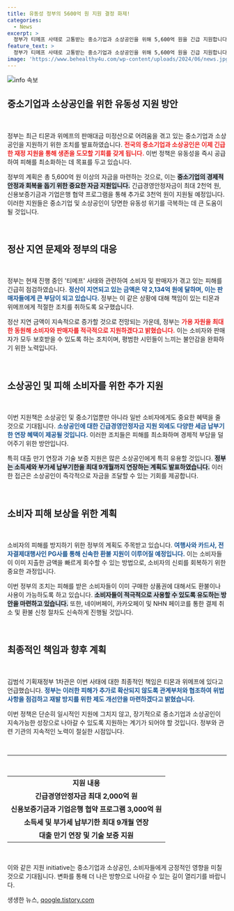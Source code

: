 ```yaml
---
title: 유동성 정부의 5600억 원 지원 결정 화제!
categories:
  - News
excerpt: >
  정부가 티메프 사태로 고통받는 중소기업과 소상공인을 위해 5,600억 원을 긴급 지원합니다. 소비자와 판매자 보호를 위한 다각적인 방안을 마련하며, 피해 확산 방지에 나섭니다. 클릭하여 자세한 내용을 확인하세요!
feature_text: >
  정부가 티메프 사태로 고통받는 중소기업과 소상공인을 위해 5,600억 원을 긴급 지원합니다. 소비자와 판매자 보호를 위한 다각적인 방안을 마련하며, 피해 확산 방지에 나섭니다. 클릭하여 자세한 내용을 확인하세요!
image: 'https://www.behealthy4u.com/wp-content/uploads/2024/06/news.jpg'
---
```


<p><img src="https://www.behealthy4u.com/wp-content/uploads/2024/06/news.jpg" alt="info 속보" /></p>

<h2 data-ke-size="size26">중소기업과 소상공인을 위한 유동성 지원 방안</h2>

<p data-ke-size="size16">&nbsp;</p>

<p>정부는 최근 티몬과 위메프의 판매대금 미정산으로 어려움을 겪고 있는 중소기업과 소상공인을 지원하기 위한 조치를 발표하였습니다. <b><span style="color: #ee2323;">전국의 중소기업과 소상공인은 이제 긴급한 재정 지원을 통해 생존을 도모할 기회를 갖게 됩니다.</span></b> 이번 정책은 유동성을 즉시 공급하여 피해를 최소화하는 데 목표를 두고 있습니다. </p>

<p>정부의 계획은 총 5,600억 원 이상의 자금을 마련하는 것으로, 이는 <b><span style="background-color: #21538527;">중소기업의 경제적 안정과 회복을 돕기 위한 중요한 자금 지원입니다.</span></b> 긴급경영안정자금이 최대 2천억 원, 신용보증기금과 기업은행 협약 프로그램을 통해 추가로 3천억 원이 지원될 예정입니다. 이러한 지원들은 중소기업 및 소상공인이 당면한 유동성 위기를 극복하는 데 큰 도움이 될 것입니다.</p>

<p data-ke-size="size16">&nbsp;</p>

<h2 data-ke-size="size26">정산 지연 문제와 정부의 대응</h2>

<p data-ke-size="size16">&nbsp;</p>

<p>정부는 현재 진행 중인 '티메프' 사태와 관련하여 소비자 및 판매자가 겪고 있는 피해를 긴급히 점검하였습니다. <b><span style="color: #1a5490;">정산이 지연되고 있는 금액은 약 2,134억 원에 달하며, 이는 판매자들에게 큰 부담이 되고 있습니다.</span></b> 정부는 이 같은 상황에 대해 책임이 있는 티몬과 위메프에게 적절한 조치를 취하도록 요구했습니다.</p>

<p>정산 지연 금액이 지속적으로 증가할 것으로 전망되는 가운데, 정부는 <b><span style="color: #ee2323;">가용 자원을 최대한 동원해 소비자와 판매자를 적극적으로 지원하겠다고 밝혔습니다.</span></b> 이는 소비자와 판매자가 모두 보호받을 수 있도록 하는 조치이며, 평범한 시민들이 느끼는 불안감을 완화하기 위한 노력입니다.</p>

<p data-ke-size="size16">&nbsp;</p>

<h2 data-ke-size="size26">소상공인 및 피해 소비자를 위한 추가 지원</h2>

<p data-ke-size="size16">&nbsp;</p>

<p>이번 지원책은 소상공인 및 중소기업뿐만 아니라 일반 소비자에게도 중요한 혜택을 줄 것으로 기대됩니다. <b><span style="color: #1a5490;">소상공인에 대한 긴급경영안정자금 지원 외에도 다양한 세금 납부기한 연장 혜택이 제공될 것입니다.</span></b> 이러한 조치들은 피해를 최소화하며 경제적 부담을 덜어주기 위한 방안입니다.</p>

<p>특히 대출 만기 연장과 기술 보증 지원은 많은 소상공인에게 특히 유용할 것입니다. <b><span style="background-color: #21538527;">정부는 소득세와 부가세 납부기한을 최대 9개월까지 연장하는 계획도 발표하였습니다.</span></b> 이러한 접근은 소상공인이 즉각적으로 자금을 조달할 수 있는 기회를 제공합니다.</p>

<p data-ke-size="size16">&nbsp;</p>

<h2 data-ke-size="size26">소비자 피해 보상을 위한 계획</h2>

<p data-ke-size="size16">&nbsp;</p>

<p>소비자의 피해를 방지하기 위한 정부의 계획도 주목받고 있습니다. <b><span style="color: #1a5490;">여행사와 카드사, 전자결제대행사인 PG사를 통해 신속한 환불 지원이 이루어질 예정입니다.</span></b> 이는 소비자들이 이미 지출한 금액을 빠르게 회수할 수 있는 방법으로, 소비자의 신뢰를 회복하기 위한 중요한 과정입니다.</p>

<p>이번 정부의 조치는 피해를 받은 소비자들이 이미 구매한 상품권에 대해서도 환불이나 사용이 가능하도록 하고 있습니다. <b><span style="background-color: #21538527;">소비자들이 적극적으로 사용할 수 있도록 유도하는 방안을 마련하고 있습니다.</span></b> 또한, 네이버페이, 카카오페이 및 NHN 페이코를 통한 결제 취소 및 환불 신청 절차도 신속하게 진행될 것입니다.</p>

<p data-ke-size="size16">&nbsp;</p>

<h2 data-ke-size="size26">최종적인 책임과 향후 계획</h2>

<p data-ke-size="size16">&nbsp;</p>

<p>김범석 기획재정부 1차관은 이번 사태에 대한 최종적인 책임은 티몬과 위메프에 있다고 언급했습니다. <b><span style="color: #1a5490;">정부는 이러한 피해가 추가로 확산되지 않도록 관계부처와 협조하여 위법사항을 점검하고 재발 방지를 위한 제도 개선안을 마련하겠다고 밝혔습니다.</span></b> </p>

<p>이번 정책은 단순히 일시적인 지원에 그치지 않고, 장기적으로 중소기업과 소상공인이 지속가능한 성장으로 나아갈 수 있도록 지원하는 계기가 되어야 할 것입니다. 정부와 관련 기관의 지속적인 노력이 절실한 시점입니다. </p>

<p data-ke-size="size16">&nbsp;</p>

<hr />

<p data-ke-size="size16">&nbsp;</p> 

<table style="width: 100%; border-collapse: collapse;">
  <tr>
    <td style="text-align: center; height: 17px;"><b>지원 내용</b></td>
  </tr>
  <tr>
    <td style="text-align: center; height: 17px;"><b>긴급경영안정자금 최대 2,000억 원</b></td>
  </tr>
  <tr>
    <td style="text-align: center; height: 17px;"><b>신용보증기금과 기업은행 협약 프로그램 3,000억 원</b></td>
  </tr>
  <tr>
    <td style="text-align: center; height: 17px;"><b>소득세 및 부가세 납부기한 최대 9개월 연장</b></td>
  </tr>
  <tr>
    <td style="text-align: center; height: 17px;"><b>대출 만기 연장 및 기술 보증 지원</b></td>
  </tr>
</table>

<p data-ke-size="size16">&nbsp;</p> 

<p>이와 같은 지원 initiative는 중소기업과 소상공인, 소비자들에게 긍정적인 영향을 미칠 것으로 기대됩니다. 변화를 통해 더 나은 방향으로 나아갈 수 있는 길이 열리기를 바랍니다.</p>
생생한 뉴스, <a href="https://qoogle.tistory.com" rel="dofollow">qoogle.tistory.com</a>


